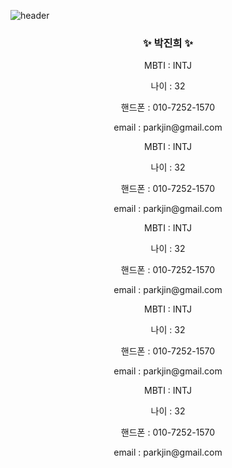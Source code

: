 
![header](https://capsule-render.vercel.app/api?type=waving&color=auto&height=300&text=MTVSTBP's%20Github&desc=BackEnd%20Development%20Log&fontAlign=63&Desc&descAlign=83)

<h3 align="center">✨ 박진희 ✨</h3>

<div align="center">
  <div>
    <p>MBTI : INTJ</p>
    <p>나이 : 32</p>
    <p>핸드폰 : 010-7252-1570</p>
    <p>email : parkjin@gmail.com</p>
  </div>

</div>

<div align="center">
  <div>
    <p>MBTI : INTJ</p>
    <p>나이 : 32</p>
    <p>핸드폰 : 010-7252-1570</p>
    <p>email : parkjin@gmail.com</p>
  </div>

</div>

<div align="center">
  <div>
    <p>MBTI : INTJ</p>
    <p>나이 : 32</p>
    <p>핸드폰 : 010-7252-1570</p>
    <p>email : parkjin@gmail.com</p>
  </div>

</div>

<div align="center">
  <div>
    <p>MBTI : INTJ</p>
    <p>나이 : 32</p>
    <p>핸드폰 : 010-7252-1570</p>
    <p>email : parkjin@gmail.com</p>
  </div>

</div>

<div align="center">
  <div>
    <p>MBTI : INTJ</p>
    <p>나이 : 32</p>
    <p>핸드폰 : 010-7252-1570</p>
    <p>email : parkjin@gmail.com</p>
  </div>

</div>

<!--

**Here are some ideas to get you started:**

🙋‍♀️ A short introduction - what is your organization all about?
🌈 Contribution guidelines - how can the community get involved?
👩‍💻 Useful resources - where can the community find your docs? Is there anything else the community should know?
🍿 Fun facts - what does your team eat for breakfast?
🧙 Remember, you can do mighty things with the power of [Markdown](https://docs.github.com/github/writing-on-github/getting-started-with-writing-and-formatting-on-github/basic-writing-and-formatting-syntax)
-->
